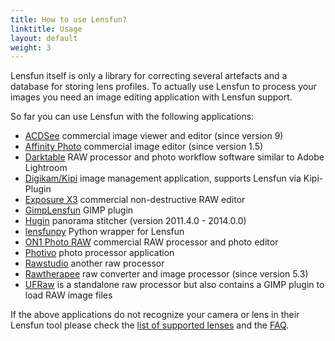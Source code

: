 ```yaml
---
title: How to use Lensfun?
linktitle: Usage
layout: default
weight: 3
---
```

Lensfun itself is only a library for correcting several artefacts and a database for storing lens profiles. To actually use Lensfun to process your images you need an image editing application with Lensfun support.

So far you can use Lensfun with the following applications:

* <a href="https://www.acdsee.com/">ACDSee</a> commercial image viewer and editor (since version 9)
* <a href="https://affinity.serif.com/photo/">Affinity Photo</a> commercial image editor (since version 1.5)
* <a href="https://www.darktable.org/">Darktable</a> RAW processor and photo workflow software similar to Adobe Lightroom
* <a href="https://digikam.org/">Digikam/Kipi</a> image management application, supports Lensfun via Kipi-Plugin
* <a href="https://www.alienskin.com/exposure/">Exposure X3</a> commercial non-destructive RAW editor
* <a href="https://seebk.github.io/GIMP-Lensfun/">GimpLensfun</a> GIMP plugin
* <a href="http://hugin.sourceforge.net/">Hugin</a> panorama stitcher (version 2011.4.0 - 2014.0.0)
* <a href="https://github.com/neothemachine/lensfunpy">lensfunpy</a> Python wrapper for Lensfun
* <a href="https://www.on1.com/">ON1 Photo RAW</a> commercial RAW processor and photo editor
* <a href="http://photivo.org/">Photivo</a> photo processor application
* <a href="https://rawstudio.org/">Rawstudio</a> another raw processor
* <a href="http://rawtherapee.com/">Rawtherapee</a> raw converter and image processor (since version 5.3)
* <a href="http://ufraw.sourceforge.net/">UFRaw</a> is a standalone raw processor but also contains a GIMP plugin to load RAW image files

If the above applications do not recognize your camera or lens in their Lensfun tool please check the <a href="/lenslist/">list of supported lenses</a> and the <a href="/faq/">FAQ</a>.
